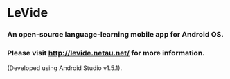 # LeVide
### An open-source language-learning mobile app for Android OS.
### Please visit http://levide.netau.net/ for more information.
(Developed using Android Studio v1.5.1).
